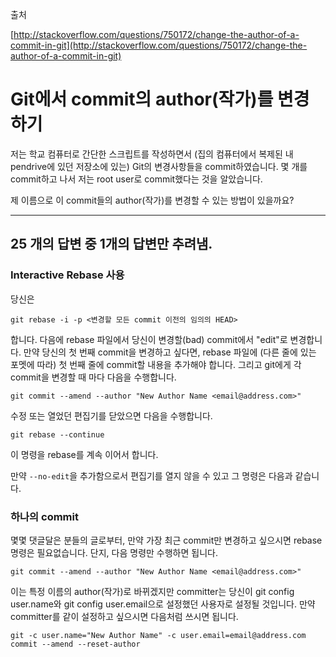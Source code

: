 출처 

[http://stackoverflow.com/questions/750172/change-the-author-of-a-commit-in-git](http://stackoverflow.com/questions/750172/change-the-author-of-a-commit-in-git)

# Git에서 commit의 author(작가)를 변경하기

저는 학교 컴퓨터로 간단한 스크립트를 작성하면서 (집의 컴퓨터에서 복제된 내 pendrive에 있던 저장소에 있는) Git의 변경사항들을 commit하였습니다. 몇 개를 commit하고 나서 저는 root user로 commit했다는 것을 알았습니다.

제 이름으로 이 commit들의 author(작가)를 변경할 수 있는 방법이 있을까요?

----

## 25 개의 답변 중 1개의 답변만 추려냄.

### Interactive Rebase 사용

당신은 

```shell
git rebase -i -p <변경할 모든 commit 이전의 임의의 HEAD>
```

합니다. 다음에 rebase 파일에서 당신이 변경할(bad) commit에서 "edit"로 변경합니다. 만약 당신의 첫 번째 commit을 변경하고 싶다면, rebase 파일에 (다른 줄에 있는 포멧에 따라) 첫 번째 줄에 commit할 내용을 추가해야 합니다. 그리고 git에게 각 commit을 변경할 때 마다 다음을 수행합니다.

```shell
git commit --amend --author "New Author Name <email@address.com>" 
```

수정 또는 열었던 편집기를 닫았으면 다음을 수행합니다.

```shell
git rebase --continue
```

이 명령을 rebase를 계속 이어서 합니다.

만약 `--no-edit`을 추가함으로서 편집기를 열지 않을 수 있고 그 명령은 다음과 같습니다.

### 하나의 commit

몇몇 댓글달은 분들의 글로부터, 만약 가장 최근 commit만 변경하고 싶으시면 rebase 명령은 필요없습니다. 단지, 다음 명령만 수행하면 됩니다.

```shell
git commit --amend --author "New Author Name <email@address.com>"
```

이는 특정 이름의 author(작가)로 바뀌겠지만 committer는 당신이 git config user.name와 git config user.email으로 설정했던 사용자로 설정될 것입니다. 만약 committer를 같이 설정하고 싶으시면 다음처럼 쓰시면 됩니다.

```shell
git -c user.name="New Author Name" -c user.email=email@address.com commit --amend --reset-author
```









